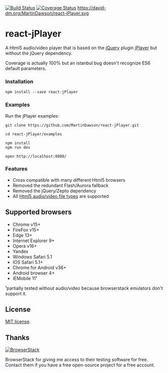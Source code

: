 [![Build Status](https://travis-ci.org/MartinDawson/react-jPlayer.svg?branch=master)](https://travis-ci.org/MartinDawson/react-jPlayer)
[![Coverage Status](https://coveralls.io/repos/github/MartinDawson/react-jPlayer/badge.svg?branch=master)](https://coveralls.io/github/MartinDawson/react-jPlayer?branch=master)
https://david-dm.org/MartinDawson/react-jPlayer.svg

# react-jPlayer
A Html5 audio/video player that is based on the [jQuery](http://jquery.com/) plugin [jPlayer](http://jplayer.org/) but without the jQuery dependency.

Coverage is actually 100% but an istanbul bug doesn't recognize ES6 default parameters.

### Installation
```npm install --save react-jPlayer```

### Examples
Run the jPlayer examples:

```
git clone https://github.com/MartinDawson/react-jPlayer.git

cd react-jPlayer/examples

npm install
npm run dev

open http://localhost:8080/
```

### Features
* Cross compatible with many different Html5 browsers
* Removed the redundant Flash/Aurora fallback
* Removed the jQuery/Zepto dependency
* All [Html5 audio/video file types](https://developer.mozilla.org/en-US/docs/Web/HTML/Supported_media_formats) are supported

## Supported browsers
* Chrome v15+
* FireFox v15+
* Edge 13+
* Internet Explorer 9+
* Opera v16+
* Yandex
* Windows Safari 5.1
* IOS Safari 5.1+
* Chrome for Android v36+
* Android browser 4+
* IEMobile 11¹

¹partially tested without audio/video because browserstack emulators don't support it.

## License
[MIT license](http://opensource.org/licenses/MIT).

## Thanks
[1]: https://www.browserstack.com/
[2]: https://cloud.githubusercontent.com/assets/15030491/22504241/4240e478-e86d-11e6-8147-d2771655346a.png
[![BrowserStack][2]][1]

BrowserStack for giving me access to their testing software for free. Contact them if you have a free open-source project for a free account.
